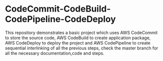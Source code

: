 # CodeCommit-CodeBuild-CodePipeline-CodeDeploy
This repository demonstrates a basic project which uses AWS CodeCommit to store the source code, AWS CodeBuild to create application package, AWS CodeDeploy to deploy the project and AWS CodePipeline to create sequential interlinking of all the previous steps,
check the master branch for all the necessary documentation,code and steps.
